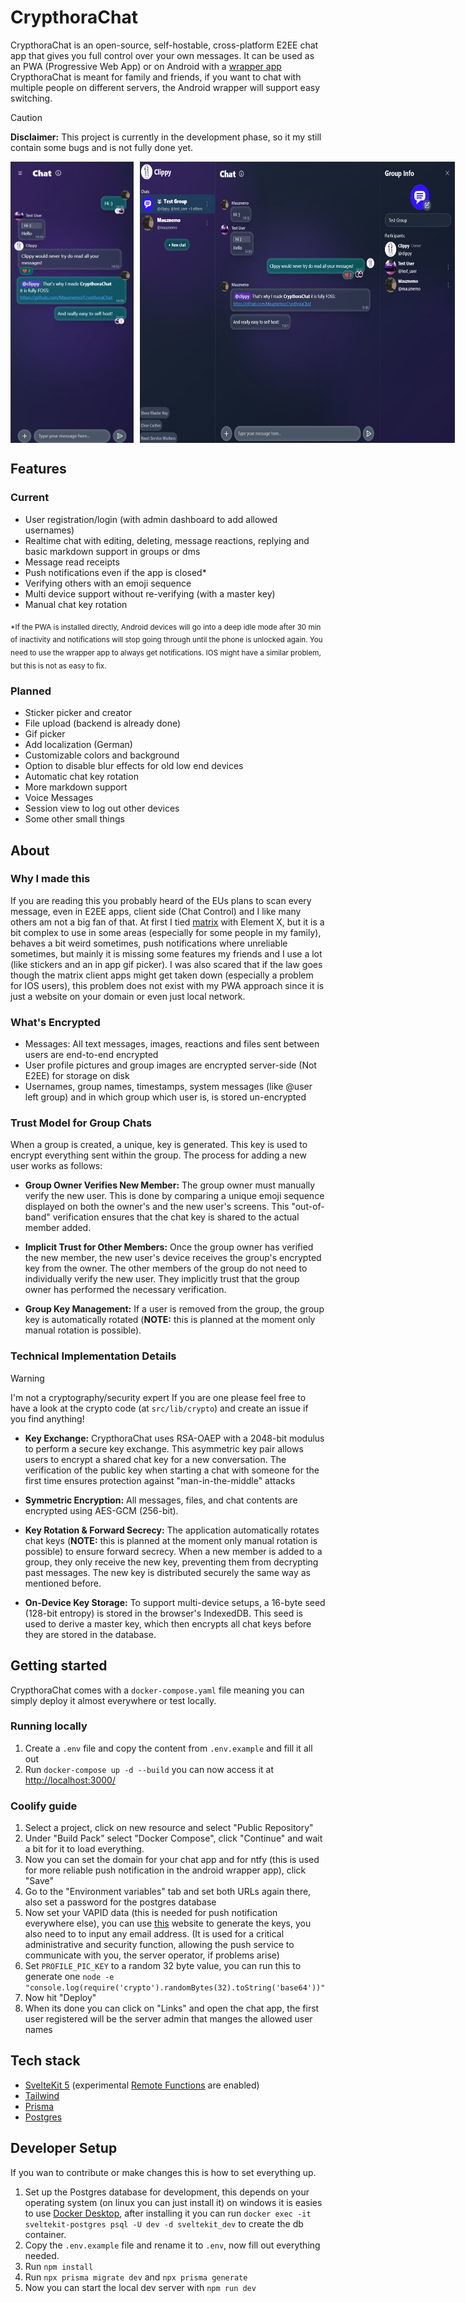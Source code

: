 # CrypthoraChat
CrypthoraChat is an open-source, self-hostable, cross-platform E2EE chat app that gives you full control over your own messages.
It can be used as an PWA (Progressive Web App) or on Android with a [wrapper app](https://github.com/Mauznemo/CrypthoraChatWrapper)
CrypthoraChat is meant for family and friends, if you want to chat with multiple people on different servers, the Android wrapper will support easy switching.

>[!CAUTION]
>**Disclaimer:** This project is currently in the development phase, so it my still contain some bugs and is not fully done yet.

<div style="display: flex; gap: 10px;">
  <img src="docs/images/screenshot_mobile.png" width="auto" height="450">
  <img src="docs/images/screenshot_desktop.png" width="auto" height="450">
</div>

## Features
### Current
- User registration/login (with admin dashboard to add allowed usernames)
- Realtime chat with editing, deleting, message reactions, replying and basic markdown support in groups or dms
- Message read receipts
- Push notifications even if the app is closed*
- Verifying others with an emoji sequence
- Multi device support without re-verifying (with a master key)
- Manual chat key rotation

<sub>*If the PWA is installed directly, Android devices will go into a deep idle mode after 30 min of inactivity and notifications will stop going through until the phone is unlocked again. You need to use the wrapper app to always get notifications. IOS might have a similar problem, but this is not as easy to fix.</sub>

### Planned
- Sticker picker and creator
- File upload (backend is already done)
- Gif picker
- Add localization (German) 
- Customizable colors and background
- Option to disable blur effects for old low end devices
- Automatic chat key rotation
- More markdown support
- Voice Messages
- Session view to log out other devices
- Some other small things


## About
### Why I made this
If you are reading this you probably heard of the EUs plans to scan every message, even in E2EE apps, client side (Chat Control) and I like many others am not a big fan of that.
At first I tied [matrix](https://matrix.org/) with Element X, but it is a bit complex to use in some areas (especially for some people in my family), behaves a bit weird sometimes, push notifications where unreliable sometimes, but mainly it is missing some features my friends and I use a lot (like stickers and an in app gif picker).
I was also scared that if the law goes though the matrix client apps might get taken down (especially a problem for IOS users), this problem does not exist with my PWA approach since it is just a website on your domain or even just local network.

### What's Encrypted
- Messages: All text messages, images, reactions and files sent between users are end-to-end encrypted
- User profile pictures and group images are encrypted server-side (Not E2EE) for storage on disk
- Usernames, group names, timestamps, system messages (like @user left group) and in which group which user is, is stored un-encrypted

### Trust Model for Group Chats
When a group is created, a unique, key is generated. This key is used to encrypt everything sent within the group. The process for adding a new user works as follows:

- **Group Owner Verifies New Member:** The group owner must manually verify the new user. This is done by comparing a unique emoji sequence displayed on both the owner's and the new user's screens. This "out-of-band" verification ensures that the chat key is shared to the actual member added.

- **Implicit Trust for Other Members:** Once the group owner has verified the new member, the new user's device receives the group's encrypted key from the owner. The other members of the group do not need to individually verify the new user. They implicitly trust that the group owner has performed the necessary verification.

- **Group Key Management:** If a user is removed from the group, the group key is automatically rotated (**NOTE:** this is planned at the moment only manual rotation is possible).

### Technical Implementation Details

> [!WARNING]
> I'm not a cryptography/security expert
> If you are one please feel free to have a look at the crypto code (at `src/lib/crypto`) and create an issue if you find anything!

- **Key Exchange:** CrypthoraChat uses RSA-OAEP with a 2048-bit modulus to perform a secure key exchange. This asymmetric key pair allows users to encrypt a shared chat key for a new conversation. The verification of the public key when starting a chat with someone for the first time ensures protection against "man-in-the-middle" attacks

- **Symmetric Encryption:** All messages, files, and chat contents are encrypted using AES-GCM (256-bit).

- **Key Rotation & Forward Secrecy:** The application automatically rotates chat keys (**NOTE:** this is planned at the moment only manual rotation is possible) to ensure forward secrecy. When a new member is added to a group, they only receive the new key, preventing them from decrypting past messages. The new key is distributed securely the same way as mentioned before.

- **On-Device Key Storage:** To support multi-device setups, a 16-byte seed (128-bit entropy) is stored in the browser's IndexedDB. This seed is used to derive a master key, which then encrypts all chat keys before they are stored in the database.


## Getting started
CrypthoraChat comes with a `docker-compose.yaml` file meaning you can simply deploy it almost everywhere or test locally.

### Running locally
1. Create a `.env` file and copy the content from `.env.example` and fill it all out
2. Run `docker-compose up -d --build` you can now access it at [http://localhost:3000/](http://localhost:3000/)

### Coolify guide
1. Select a project, click on new resource and select "Public Repository"
2. Under "Build Pack" select "Docker Compose", click "Continue" and wait a bit for it to load everything.
3. Now you can set the domain for your chat app and for ntfy (this is used for more reliable push notification in the android wrapper app), click "Save"
4. Go to the "Environment variables" tab and set both URLs again there, also set a password for the postgres database
5. Now set your VAPID data (this is needed for push notification everywhere else), you can use [this](https://www.attheminute.com/vapid-key-generator) website to generate the keys, you also need to to input any email address. (It is used for a critical administrative and security function, allowing the push service to communicate with you, the server operator, if problems arise)
6. Set `PROFILE_PIC_KEY` to a random 32 byte value, you can run this to generate one `node -e "console.log(require('crypto').randomBytes(32).toString('base64'))"`
7. Now hit "Deploy"
8. When its done you can click on "Links" and open the chat app, the first user registered will be the server admin that manges the allowed user names

## Tech stack
- [SvelteKit 5](https://svelte.dev/) (experimental [Remote Functions](https://svelte.dev/docs/kit/remote-functions) are enabled)
- [Tailwind](https://tailwindcss.com/)
- [Prisma](https://www.prisma.io/)
- [Postgres](https://www.postgresql.org/)


## Developer Setup
If you wan to contribute or make changes this is how to set everything up.
1. Set up the Postgres database for development, this depends on your operating system (on linux you can just install it) on windows it is easies to use [Docker Desktop](https://www.docker.com/products/docker-desktop/), after installing it you can run `docker exec -it sveltekit-postgres psql -U dev -d sveltekit_dev` to create the db container.
2. Copy the `.env.example` file and rename it to `.env`, now fill out everything needed. 
3. Run `npm install`
4. Run `npx prisma migrate dev` and `npx prisma generate`
5. Now you can start the local dev server with `npm run dev`